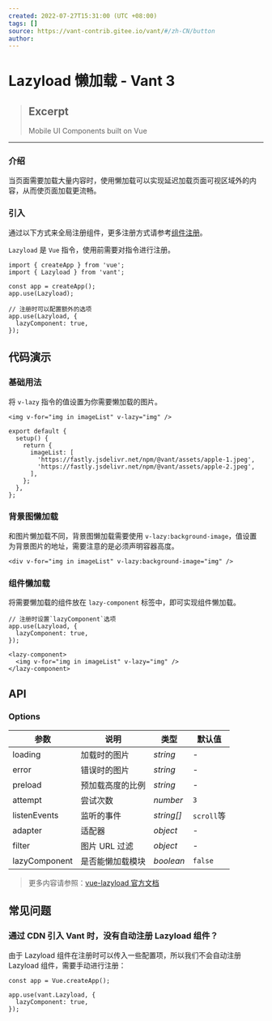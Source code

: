 ```yaml
---
created: 2022-07-27T15:31:00 (UTC +08:00)
tags: []
source: https://vant-contrib.gitee.io/vant/#/zh-CN/button
author: 
---
```


# Lazyload 懒加载 - Vant 3

> ## Excerpt
> Mobile UI Components built on Vue

---
### 介绍

当页面需要加载大量内容时，使用懒加载可以实现延迟加载页面可视区域外的内容，从而使页面加载更流畅。

### 引入

通过以下方式来全局注册组件，更多注册方式请参考[组件注册](https://vant-contrib.gitee.io/vant/#/zh-CN/advanced-usage#zu-jian-zhu-ce)。

`Lazyload` 是 `Vue` 指令，使用前需要对指令进行注册。

```
import { createApp } from 'vue';
import { Lazyload } from 'vant';

const app = createApp();
app.use(Lazyload);

// 注册时可以配置额外的选项
app.use(Lazyload, {
  lazyComponent: true,
});
```

## 代码演示

### 基础用法

将 `v-lazy` 指令的值设置为你需要懒加载的图片。

```
<img v-for="img in imageList" v-lazy="img" />
```

```
export default {
  setup() {
    return {
      imageList: [
        'https://fastly.jsdelivr.net/npm/@vant/assets/apple-1.jpeg',
        'https://fastly.jsdelivr.net/npm/@vant/assets/apple-2.jpeg',
      ],
    };
  },
};
```

### 背景图懒加载

和图片懒加载不同，背景图懒加载需要使用 `v-lazy:background-image`，值设置为背景图片的地址，需要注意的是必须声明容器高度。

```
<div v-for="img in imageList" v-lazy:background-image="img" />
```

### 组件懒加载

将需要懒加载的组件放在 `lazy-component` 标签中，即可实现组件懒加载。

```
// 注册时设置`lazyComponent`选项
app.use(Lazyload, {
  lazyComponent: true,
});
```

```
<lazy-component>
  <img v-for="img in imageList" v-lazy="img" />
</lazy-component>
```

## API

### Options

| 参数 | 说明 | 类型 | 默认值 |
| --- | --- | --- | --- |
| loading | 加载时的图片 | _string_ | \- |
| error | 错误时的图片 | _string_ | \- |
| preload | 预加载高度的比例 | _string_ | \- |
| attempt | 尝试次数 | _number_ | `3` |
| listenEvents | 监听的事件 | _string\[\]_ | `scroll`等 |
| adapter | 适配器 | _object_ | \- |
| filter | 图片 URL 过滤 | _object_ | \- |
| lazyComponent | 是否能懒加载模块 | _boolean_ | `false` |

> 更多内容请参照：[vue-lazyload 官方文档](https://github.com/hilongjw/vue-lazyload)

## 常见问题

### 通过 CDN 引入 Vant 时，没有自动注册 Lazyload 组件？

由于 Lazyload 组件在注册时可以传入一些配置项，所以我们不会自动注册 Lazyload 组件，需要手动进行注册：

```
const app = Vue.createApp();

app.use(vant.Lazyload, {
  lazyComponent: true,
});
```
